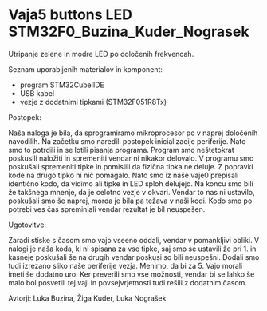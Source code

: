 # Vaja5 buttons LED STM32F0_Buzina_Kuder_Nograsek

Utripanje zelene in modre LED po določenih frekvencah.


Seznam uporabljenih materialov in komponent:

- program STM32CubelIDE
- USB kabel
- vezje z dodatnimi tipkami (STM32F051R8Tx)


Postopek:

Naša naloga je bila, da sprogramiramo mikroprocesor po v naprej določenih navodilih. Na začetku smo naredili postopek inicializacije periferije. Nato smo to potrdili in se lotili pisanja programa. Program smo neštetokrat poskusili naložiti in spremeniti vendar ni nikakor delovalo. V programu smo poskušali spremeniti tipke in pomislili da fizična tipka ne deluje. Z popravki kode na drugo tipko ni nič pomagalo. Nato smo iz naše vaje0 prepisali identično kodo, da vidimo ali tipke in LED sploh delujejo. Na koncu smo bili že takšnega mnenje, da je celotno vezje v okvari. Vendar to nas ni ustavilo, poskušali smo še naprej, morda je bila pa težava v naši kodi. Kodo smo po potrebi ves čas spreminjali vendar rezultat je bil neuspešen.

Ugotovitve:

Zaradi stiske s časom smo vajo vseeno oddali, vendar v pomankljivi obliki. V nalogi je naša koda, ki ni spisana za vse tipke, saj smo se ustavili že pri 1. in kasneje poskušali še na drugih vendar poskusi so bili neuspešni. Dodali smo tudi izrezano sliko naše periferije vezja. Menimo, da bi za 5. Vajo morali imeti še dodatno uro. Ker preverili smo vse možnosti, vendar bi se lahko še malo bol posvetili tej vaji in povsejvrjetnosti tudi rešili z dodatnim časom.


Avtorji: Luka Buzina, Žiga Kuder, Luka Nograšek
